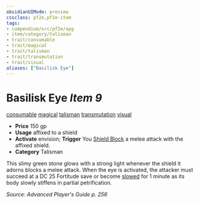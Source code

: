 ```yaml
---
obsidianUIMode: preview
cssclass: pf2e,pf2e-item
tags:
- compendium/src/pf2e/apg
- item/category/talisman
- trait/consumable
- trait/magical
- trait/talisman
- trait/transmutation
- trait/visual
aliases: ["Basilisk Eye"]
---
```

# Basilisk Eye *Item 9*  
[consumable](../../../Rules/traits/consumable.md)  [magical](../../../Rules/traits/magical.md)  [talisman](../../../Rules/traits/talisman.md)  [transmutation](../../../Rules/traits/transmutation.md)  [visual](../../../Rules/traits/visual.md)  

- **Price** 150 gp
- **Usage** affixed to a shield
- **Activate** envision; **Trigger** You [Shield Block](../../feats/shield-block.md) a melee attack with the affixed shield.
- **Category** Talisman

This slimy green stone glows with a strong light whenever the shield it adorns blocks a melee attack. When the eye is activated, the attacker must succeed at a DC 25 Fortitude save or become [slowed](../../../Rules/conditions.md#Slowed) for 1 minute as its body slowly stiffens in partial petrification.

*Source: Advanced Player's Guide p. 256*